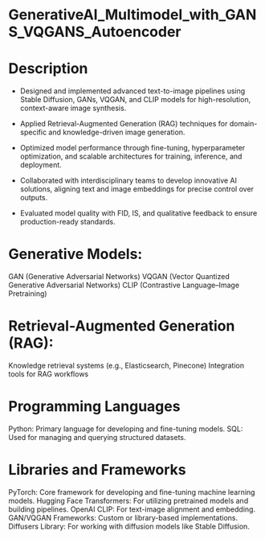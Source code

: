 # GenerativeAI_Multimodel_with_GANS_VQGANS_Autoencoder

# Description
* Designed and implemented advanced text-to-image pipelines using Stable Diffusion, GANs, VQGAN,
  and CLIP models for high-resolution, context-aware image synthesis.
  
* Applied Retrieval-Augmented Generation (RAG) techniques for domain-specific
  and knowledge-driven image generation.
  
* Optimized model performance through fine-tuning, hyperparameter optimization, and scalable
  architectures for training, inference, and deployment.
  
* Collaborated with interdisciplinary teams to develop innovative AI solutions, aligning text and
  image embeddings for precise control over outputs.
  
* Evaluated model quality with FID, IS, and qualitative feedback to ensure production-ready standards.


# Generative Models:
GAN (Generative Adversarial Networks)
VQGAN (Vector Quantized Generative Adversarial Networks)
CLIP (Contrastive Language–Image Pretraining)

# Retrieval-Augmented Generation (RAG):
Knowledge retrieval systems (e.g., Elasticsearch, Pinecone)
Integration tools for RAG workflows

# Programming Languages
Python: Primary language for developing and fine-tuning models.
SQL: Used for managing and querying structured datasets.

# Libraries and Frameworks
PyTorch: Core framework for developing and fine-tuning machine learning models.
Hugging Face Transformers: For utilizing pretrained models and building pipelines.
OpenAI CLIP: For text-image alignment and embedding.
GAN/VQGAN Frameworks: Custom or library-based implementations.
Diffusers Library: For working with diffusion models like Stable Diffusion.

